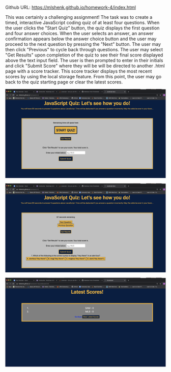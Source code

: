 Github URL: https://mlshenk.github.io/homework-4/index.html

This was certainly a challenging assignment! The task was to create a timed, interactive JavaScript coding quiz of at least four questions. When the user clicks the "Start Quiz" button, the quiz displays the first question and four answer choices. When the user selects an answer, an answer confirmation appears below the answer choice button and the user may proceed to the next question by pressing the "Next" button. The user may then click "Previous" to cycle back through questions. The user may select "Get Results" upon completion of the quiz to see their final score displayed above the text input field. The user is then prompted to enter in their initials and click "Submit Score" where they will be will be directed to another .html page with a score tracker. This score tracker displays the most recent scores by using the local storage feature. From this point, the user may go back to the quiz starting page or clear the latest scores.

![main page](2020-06-17-23-04-53.png "Main screen -- start quiz")

![questions](2020-06-17-23-05-22.png "Action of questions displayed")

![scoreboard](2020-06-17-23-04-05.png "Screenshot of Scoreboard")